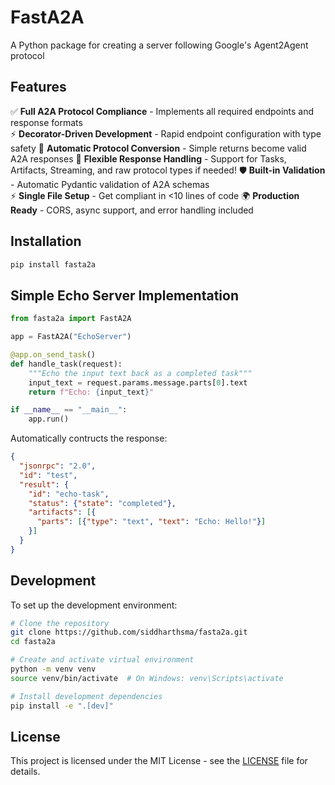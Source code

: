 # FastA2A

A Python package for creating a server following Google's Agent2Agent protocol

## Features

✅ **Full A2A Protocol Compliance** - Implements all required endpoints and response formats  
⚡ **Decorator-Driven Development** - Rapid endpoint configuration with type safety
🧩 **Automatic Protocol Conversion** - Simple returns become valid A2A responses 
🔀 **Flexible Response Handling** - Support for Tasks, Artifacts, Streaming, and raw protocol types if needed!
🛡️ **Built-in Validation** - Automatic Pydantic validation of A2A schemas  
⚡ **Single File Setup** - Get compliant in <10 lines of code
🌍 **Production Ready** - CORS, async support, and error handling included

## Installation

```bash
pip install fasta2a
```

## Simple Echo Server Implementation

```python
from fasta2a import FastA2A

app = FastA2A("EchoServer")

@app.on_send_task()
def handle_task(request):
    """Echo the input text back as a completed task"""
    input_text = request.params.message.parts[0].text
    return f"Echo: {input_text}"

if __name__ == "__main__":
    app.run()
```

Automatically contructs the response:

```json
{
  "jsonrpc": "2.0",
  "id": "test",
  "result": {
    "id": "echo-task",
    "status": {"state": "completed"},
    "artifacts": [{
      "parts": [{"type": "text", "text": "Echo: Hello!"}]
    }]
  }
}
```

## Development

To set up the development environment:

```bash
# Clone the repository
git clone https://github.com/siddharthsma/fasta2a.git
cd fasta2a

# Create and activate virtual environment
python -m venv venv
source venv/bin/activate  # On Windows: venv\Scripts\activate

# Install development dependencies
pip install -e ".[dev]"
```

## License

This project is licensed under the MIT License - see the [LICENSE](LICENSE) file for details. 